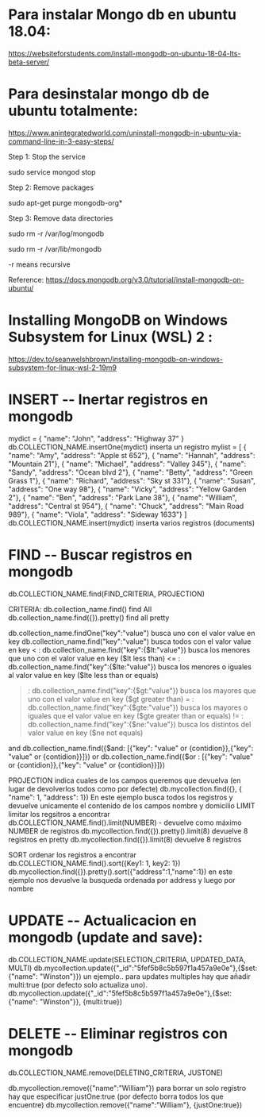 Para instalar Mongo db en ubuntu 18.04:
======================================

https://websiteforstudents.com/install-mongodb-on-ubuntu-18-04-lts-beta-server/



Para desinstalar mongo db de ubuntu totalmente:
===============================================

https://www.anintegratedworld.com/uninstall-mongodb-in-ubuntu-via-command-line-in-3-easy-steps/


Step 1: Stop the service

sudo service mongod stop

Step 2: Remove packages

sudo apt-get purge mongodb-org*

Step 3: Remove data directories

sudo rm -r /var/log/mongodb

sudo rm -r /var/lib/mongodb

-r means recursive

Reference: https://docs.mongodb.org/v3.0/tutorial/install-mongodb-on-ubuntu/


Installing MongoDB on Windows Subsystem for Linux (WSL) 2 :
===========================================================
https://dev.to/seanwelshbrown/installing-mongodb-on-windows-subsystem-for-linux-wsl-2-19m9


INSERT -- Inertar registros en mongodb
======================================

mydict = { "name": "John", "address": "Highway 37" }
db.COLLECTION_NAME.insertOne(mydict)  inserta un registro
mylist = [
  { "name": "Amy", "address": "Apple st 652"},
  { "name": "Hannah", "address": "Mountain 21"},
  { "name": "Michael", "address": "Valley 345"},
  { "name": "Sandy", "address": "Ocean blvd 2"},
  { "name": "Betty", "address": "Green Grass 1"},
  { "name": "Richard", "address": "Sky st 331"},
  { "name": "Susan", "address": "One way 98"},
  { "name": "Vicky", "address": "Yellow Garden 2"},
  { "name": "Ben", "address": "Park Lane 38"},
  { "name": "William", "address": "Central st 954"},
  { "name": "Chuck", "address": "Main Road 989"},
  { "name": "Viola", "address": "Sideway 1633"}
]
db.COLLECTION_NAME.insert(mydict)  inserta varios registros (documents)


FIND -- Buscar registros en mongodb
===================================

db.COLLECTION_NAME.find(FIND_CRITERIA, PROJECTION)

CRITERIA:
db.collection_name.find()  find All
db.collection_name.find({}).pretty()  find all pretty

db.collection_name.findOne("key":"value") busca uno con el valor value en key
db.collection_name.find("key":"value") busca todos con el valor value en key
<  : db.collection_name.find("key":{$lt:"value"}) busca los menores que uno con el valor value en key ($lt less than)
<= : db.collection_name.find("key":{$lte:"value"}) busca los menores o iguales al valor value en key ($lte less than or equals)
>  : db.collection_name.find("key":{$gt:"value"}) busca los mayores que uno con el valor value en key ($gt greater than)
>= : db.collection_name.find("key":{$gte:"value"}) busca los mayores o iguales que el valor value en key ($gte greater than or equals)
!= : db.collection_name.find("key":{$ne:"value"}) busca los distintos del valor value en key ($ne not equals)

and db.collection_name.find({$and: [{"key": "value" or {contidion}},{"key": "value" or {contidion}}]})
or  db.collection_name.find({$or : [{"key": "value" or {contidion}},{"key": "value" or {contidion}}]})

PROJECTION
indica cuales de los campos queremos que devuelva (en lugar de devolverlos todos como por defecte)
db.mycollection.find({}, { "name": 1, "address": 1}) En este ejemplo busca todos
                                                     los registros y devuelve unicamente el
                                                     contenido de los campos nombre y domicilio
LIMIT limitar los regsitros a encontrar
db.COLLECTION_NAME.find().limit(NUMBER) - devuelve como máximo NUMBER de registros
db.mycollection.find({}).pretty().limit(8) devuelve 8 registros en pretty
db.mycollection.find({}).limit(8) devuelve 8 registros


SORT ordenar los registros a encontrar
db.COLLECTION_NAME.find().sort({Key1: 1, key2: 1})
db.mycollection.find({}).pretty().sort({"address":1,"name":1}) en este ejemplo nos devuelve la
                                                               busqueda ordenada por address y luego
                                                               por nombre

UPDATE -- Actualicacion en mongodb (update and save):
====================================================

db.COLLECTION_NAME.update(SELECTION_CRITERIA, UPDATED_DATA, MULTI)
db.mycollection.update({"_id":"5fef5b8c5b597f1a457a9e0e"},{$set:{"name": "Winston"}}) un ejemplo..
para updates multiples hay que añadir multi:true (por defecto solo actualiza uno).
db.mycollection.update({"_id":"5fef5b8c5b597f1a457a9e0e"},{$set:{"name": "Winston"}}, {multi:true})


DELETE -- Eliminar registros con mongodb
========================================

db.COLLECTION_NAME.remove(DELETING_CRITERIA, JUSTONE)

db.mycollection.remove({"name":"William"})
para borrar un solo registro hay que especificar justOne:true (por defecto borra todos los que encuentre)
db.mycollection.remove({"name":"William"}, {justOne:true})

